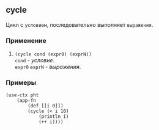 ## cycle
Цикл с `условием`, последовательно выполняет `выражения`.

### Применение

1. `(cycle cond (expr0) (exprN))`<br>
`cond` - _условие_.<br>
`expr0` `exprN` - _выражения_.

### Примеры

```pihta
(use-ctx pht
    (app-fn
        (def [[i 0]])
        (cycle (< i 10)
            (println i)
            (++ i))))
```